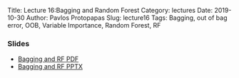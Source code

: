 Title: Lecture 16:Bagging and Random Forest
Category: lectures
Date: 2019-10-30
Author: Pavlos Protopapas
Slug: lecture16
Tags: Bagging, out of bag error, OOB, Variable Importance, Random Forest, RF

### Slides

- [Bagging and RF PDF]({attach}presentation/Lecture16_BaggingRF.pdf)
- [Bagging and RF PPTX]({attach}presentation/Lecture16_BaggingRF.pptx)
